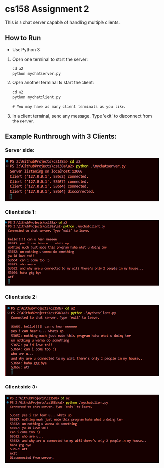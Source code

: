 # cs158 Assignment 2

This is a chat server capable of handling multiple clients.

## How to Run

- Use Python 3

1. Open one terminal to start the server:
   ```
   cd a2
   python mychatserver.py
   ```
2. Open another terminal to start the client:

   ```
   cd a2
   python mychatclient.py

   # You may have as many client terminals as you like.
   ```

3. In a client terminal, send any message. Type 'exit' to disconnect from the server.

## Example Runthrough with 3 Clients:

### Server side:

![Server](screenshots/server.png)

### Client side 1:

![Client 1](screenshots/client1.png)

### Client side 2:

![Client 2](screenshots/client2.png)

### Client side 3:

![Client 3](screenshots/client3.png)
